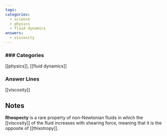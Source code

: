 ```yaml
---
tags:
categories:
  - science
  - physics
  - fluid dynamics
answers:
  - viscosity
---
```

### ### Categories
[[physics]], [[fluid dynamics]]
### Answer Lines
[[viscosity]]

## Notes
**Rheopecty** is a rare property of non-Newtonian fluids in which the [[viscosity]] of the fluid increases with shearing force, meaning that it is the opposite of [[thixotropy]].